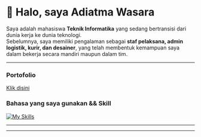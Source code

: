 # 👋 Halo, saya Adiatma Wasara

Saya adalah mahasiswa **Teknik Informatika** yang sedang bertransisi dari dunia kerja ke dunia teknologi.  
Sebelumnya, saya memiliki pengalaman sebagai **staf pelaksana, admin logistik, kurir, dan desainer**, yang telah membentuk kemampuan saya dalam bekerja secara mandiri maupun dalam tim.

---

### Portofolio

[Klik disini]()

### Bahasa yang saya gunakan && Skill

[![My Skills](https://skillicons.dev/icons?i=html,css,js,tailwind,figma,github,vscode,python3)](https://skillicons.dev)

---

---
